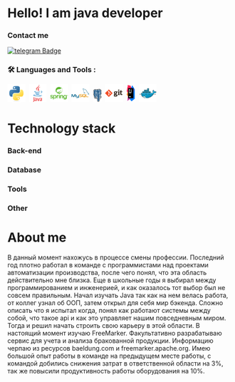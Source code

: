 # Hello! I am java developer

### Contact me
<div id="badges">
  <a href="https://t.me/Victorioussword">
    <img src="https://img.shields.io/badge/telegram-blue?style=for-the-badge&logo=telegram&logoColor=white" alt="telegram Badge"/>
  </a>
 </div>

### :hammer_and_wrench: Languages and Tools :
 <div>
    <img src="https://github.com/devicons/devicon/blob/master/icons/python/python-original.svg" title="Python" alt="Java" width="40" height="40"/>&nbsp;
  <img src="https://github.com/devicons/devicon/blob/master/icons/java/java-original-wordmark.svg" title="Java" alt="Java" width="40" height="40"/>&nbsp;
  <img src="https://github.com/devicons/devicon/blob/master/icons/spring/spring-original-wordmark.svg" title="Spring" alt="Spring" width="40" height="40"/>&nbsp;
    <img src="https://github.com/devicons/devicon/blob/master/icons/mysql/mysql-original-wordmark.svg" title="MySQL"  alt="MySQL" width="40" height="40"/>&nbsp;
  <img src="https://github.com/devicons/devicon/blob/master/icons/postgresql/postgresql-original.svg" title="MySQL"  alt="MySQL" width="20" height="30"/>&nbsp;
    <img src="https://github.com/devicons/devicon/blob/master/icons/git/git-original-wordmark.svg" title="Git" **alt="Git" width="40" height="40"/>&nbsp;
   <img src="https://github.com/devicons/devicon/blob/master/icons/intellij/intellij-original.svg" title="intellij" **alt="Git" width="20" height="40"/>&nbsp;
   <img src="https://github.com/devicons/devicon/blob/master/icons/docker/docker-original.svg" title="docker" **alt="docker" width="40" height="40"/>&nbsp
</div>

# Technology stack

### Back-end
### Database
### Tools
### Other

# About me
В данный момент нахожусь в процессе смены профессии. Последний год плотно работал в
команде с программистами над проектами автоматизации производства, после чего понял,
что эта область действительно мне близка. Еще в школьные годы я выбирал между
программированием и инженерией, и как оказалось тот выбор был не совсем правильным.
Начал изучать Java так как на нем велась работа, от коллег узнал об ООП, затем открыл для
себя мир бэкенда. Сложно описать что я испытал когда, понял как работают системы между
собой, что такое api и как это управляет нашим повседневным миром. Тогда и решил начать
строить свою карьеру в этой области.
В настоящий момент изучаю FreeMarker. Факультативно разрабатываю сервис для учета и
анализа бракованной продукции. Информацию черпаю из ресурсов baeldung.com и
freemarker.apache.org.
Имею большой опыт работы в команде на предыдущем месте работы, с командой добились
снижения затрат в ответственной области на 3%, так же повысили продуктивность работы
оборудования на 10%.
<!--
**Victorioussword/victorioussword** is a ✨ _special_ ✨ repository because its `README.md` (this file) appears on your GitHub profile.

Here are some ideas to get you started:

- 🔭 I’m currently working on ...
- 🌱 I’m currently learning ...
- 👯 I’m looking to collaborate on ...
- 🤔 I’m looking for help with ...
- 💬 Ask me about ...
- 📫 How to reach me: ...
- 😄 Pronouns: ...
- ⚡ Fun fact: ...
-->
